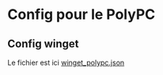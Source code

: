 # Config pour le PolyPC

## Config winget 
Le fichier est ici [winget_polypc.json](winget_polypc.json)